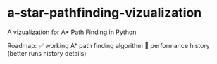 # a-star-pathfinding-vizualization
A vizualization for A* Path Finding in Python

Roadmap:
✅ working A* path finding algorithm
🚧 performance history (better runs history details)
